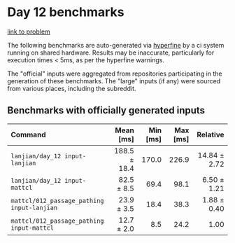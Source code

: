 # Day 12 benchmarks

[link to problem](http://adventofcode.com/2021/day/12)

The following benchmarks are auto-generated via [hyperfine](https://github.com/sharkdp/hyperfine) by a ci system running on shared hardware. Results may be inaccurate, particularly for execution times < 5ms, as per the hyperfine warnings.

The "official" inputs were aggregated from repositories participating in the generation of these benchmarks. The "large" inputs (if any) were sourced from various places, including the subreddit.

## Benchmarks with officially generated inputs
| Command | Mean [ms] | Min [ms] | Max [ms] | Relative |
|:---|---:|---:|---:|---:|
| `lanjian/day_12 input-lanjian` | 188.5 ± 18.4 | 170.0 | 226.9 | 14.84 ± 2.72 |
| `lanjian/day_12 input-mattcl` | 82.5 ± 8.5 | 69.4 | 98.1 | 6.50 ± 1.21 |
| `mattcl/012_passage_pathing input-lanjian` | 23.9 ± 3.5 | 18.4 | 38.3 | 1.88 ± 0.40 |
| `mattcl/012_passage_pathing input-mattcl` | 12.7 ± 2.0 | 8.5 | 24.2 | 1.00 |
